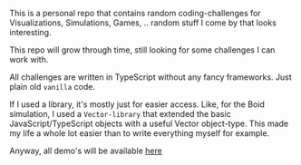 This is a personal repo that contains random coding-challenges for Visualizations, Simulations, Games, .. random stuff I come by that looks interesting.

This repo will grow through time, still looking for some challenges I can work with.

All challenges are written in TypeScript without any fancy frameworks. Just plain old `vanilla` code.

If I used a library, it's mostly just for easier access. Like, for the Boid simulation, I used a `Vector-library` that extended the basic JavaScript/TypeScript objects with a useful Vector object-type. This made my life a whole lot easier than to write everything myself for example.

Anyway, all demo's will be available [here](https://bertmaurau.be/projects/visualizations-and-simulations/)